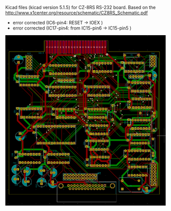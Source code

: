 Kicad files (kicad version 5.1.5) for CZ-8RS RS-232 board.
Based on the http://www.x1center.org/resource/schematic/CZ8RS_Schematic.pdf
- error corrected (IC6-pin4:  RESET -> IOEX )
- error corrected (IC17-pin4:  from IC15-pin6 -> IC15-pin5 )

![PCB]( https://github.com/popolonx/SharpX1/blob/b5838e9c614dd233378d576dd128a466cfd0962a/CZ_8RS/CZ_8RS_pcb.png )